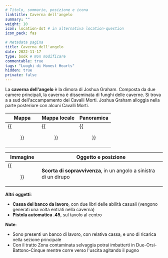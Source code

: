 ```yaml
---
# Titolo, sommario, posizione e icona
linktitle: Caverna dell'angelo
summary: ""
weight: 10
icon: location-dot # in alternativa location-question
icon_pack: fas

# Metadata pagina
title: Caverna dell'angelo
date: 2022-11-17
type: book # Non modificare
commentable: true
tags: "Luoghi di Honest Hearts"
hidden: true
private: false
---
```


<div class="fnv">

La **caverna dell'angelo** è la dimora di Joshua Graham. Composta da due camere principali, la caverna è disseminata di funghi delle caverne. Si trova a a sud dell'accampamento dei Cavalli Morti. Joshua Graham alloggia nella parte posteriore con alcuni Cavalli Morti.

| Mappa                    | Mappa locale         | Panoramica | 
| ------------------------ | -------------------- | ---------- |
| {{<figure src="fnv/Angel_Cave_loc.webp">}} | {{<figure src="fnv/Angel_cave_local_map.webp">}} | {{<figure src="fnv/Angel_Cave.webp">}}           |

| Immagine | Oggetto e posizione |
| -------- | ------------------- |
|  {{<figure src="fnv/Survivalist_hidden_cache_Angel_cave.webp">}}        |  **Scorta di sopravvivenza**, in un angolo a sinistra di un dirupo                   |

**Altri oggetti**:
- **Cassa del banco da lavoro**, con due libri delle abilità casuali (vengono generati una volta entrati nella caverna)
- **Pistola automatica .45**, sul tavolo al centro

**Note**:
- Sono presenti un banco di lavoro, con relativa cassa, e uno di ricarica nella sezione principale
- Con il tratto Zona contaminata selvaggia potrai imbatterti in Due-Orsi-Battono-Cinque mentre corre verso l'uscita agitando il pugno

</div>

